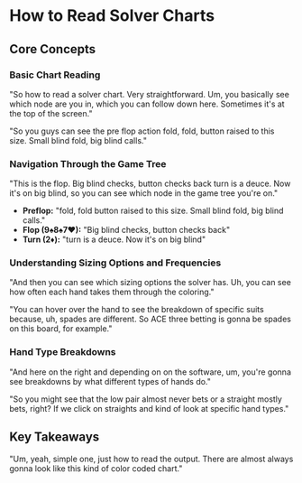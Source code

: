 # How to Read Solver Charts

## Core Concepts

### Basic Chart Reading

"So how to read a solver chart. Very straightforward. Um, you basically see which node are you in, which you can follow down here. Sometimes it's at the top of the screen."

"So you guys can see the pre flop action fold, fold, button raised to this size. Small blind fold, big blind calls."

### Navigation Through the Game Tree

"This is the flop. Big blind checks, button checks back turn is a deuce. Now it's on big blind, so you can see which node in the game tree you're on."

- **Preflop:** "fold, fold button raised to this size. Small blind fold, big blind calls."
- **Flop (9♠8♠7♥):** "Big blind checks, button checks back"
- **Turn (2♦):** "turn is a deuce. Now it's on big blind"

### Understanding Sizing Options and Frequencies

"And then you can see which sizing options the solver has. Uh, you can see how often each hand takes them through the coloring."

"You can hover over the hand to see the breakdown of specific suits because, uh, spades are different. So ACE three betting is gonna be spades on this board, for example."

### Hand Type Breakdowns

"And here on the right and depending on on the software, um, you're gonna see breakdowns by what different types of hands do."

"So you might see that the low pair almost never bets or a straight mostly bets, right? If we click on straights and kind of look at specific hand types."

## Key Takeaways

"Um, yeah, simple one, just how to read the output. There are almost always gonna look like this kind of color coded chart."